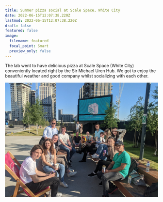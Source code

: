 ```yaml
---
title: Summer pizza social at Scale Space, White City
date: 2022-06-15T12:07:38.220Z
lastmod: 2022-06-15T12:07:38.220Z
draft: false
featured: false
image:
  filename: featured
  focal_point: Smart
  preview_only: false
---
```

The lab went to have delicious pizza at Scale Space (White City) conveniently located right by the Sir Michael Uren Hub. We got to enjoy the beautiful weather and good company whilst socializing with each other. 

![](lab.jpeg)
